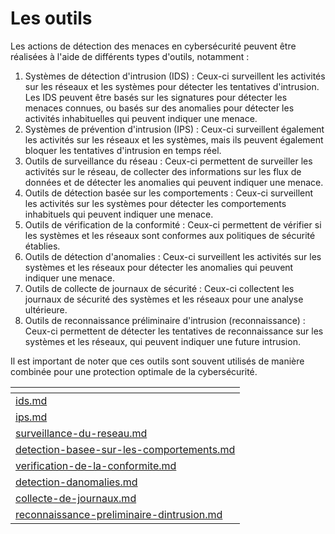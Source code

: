# Les outils

Les actions de détection des menaces en cybersécurité peuvent être réalisées à l'aide de différents types d'outils, notamment :

1. Systèmes de détection d'intrusion (IDS) : Ceux-ci surveillent les activités sur les réseaux et les systèmes pour détecter les tentatives d'intrusion. Les IDS peuvent être basés sur les signatures pour détecter les menaces connues, ou basés sur des anomalies pour détecter les activités inhabituelles qui peuvent indiquer une menace.
2. Systèmes de prévention d'intrusion (IPS) : Ceux-ci surveillent également les activités sur les réseaux et les systèmes, mais ils peuvent également bloquer les tentatives d'intrusion en temps réel.
3. Outils de surveillance du réseau : Ceux-ci permettent de surveiller les activités sur le réseau, de collecter des informations sur les flux de données et de détecter les anomalies qui peuvent indiquer une menace.
4. Outils de détection basée sur les comportements : Ceux-ci surveillent les activités sur les systèmes pour détecter les comportements inhabituels qui peuvent indiquer une menace.
5. Outils de vérification de la conformité : Ceux-ci permettent de vérifier si les systèmes et les réseaux sont conformes aux politiques de sécurité établies.
6. Outils de détection d'anomalies : Ceux-ci surveillent les activités sur les systèmes et les réseaux pour détecter les anomalies qui peuvent indiquer une menace.
7. Outils de collecte de journaux de sécurité : Ceux-ci collectent les journaux de sécurité des systèmes et les réseaux pour une analyse ultérieure.
8. Outils de reconnaissance préliminaire d'intrusion (reconnaissance) : Ceux-ci permettent de détecter les tentatives de reconnaissance sur les systèmes et les réseaux, qui peuvent indiquer une future intrusion.

Il est important de noter que ces outils sont souvent utilisés de manière combinée pour une protection optimale de la cybersécurité.

<table data-card-size="large" data-view="cards"><thead><tr><th data-card-target data-type="content-ref"></th></tr></thead><tbody><tr><td><a href="ids.md">ids.md</a></td></tr><tr><td><a href="ips.md">ips.md</a></td></tr><tr><td><a href="surveillance-du-reseau.md">surveillance-du-reseau.md</a></td></tr><tr><td><a href="detection-basee-sur-les-comportements.md">detection-basee-sur-les-comportements.md</a></td></tr><tr><td><a href="verification-de-la-conformite.md">verification-de-la-conformite.md</a></td></tr><tr><td><a href="detection-danomalies.md">detection-danomalies.md</a></td></tr><tr><td><a href="collecte-de-journaux.md">collecte-de-journaux.md</a></td></tr><tr><td><a href="reconnaissance-preliminaire-dintrusion.md">reconnaissance-preliminaire-dintrusion.md</a></td></tr></tbody></table>
